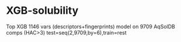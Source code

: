 # XGB-solubility
Top XGB 1146 vars (descriptors+fingerprints) model on 9709 AqSolDB comps (HAC>3) test=seq(2,9709,by=6),train=rest
